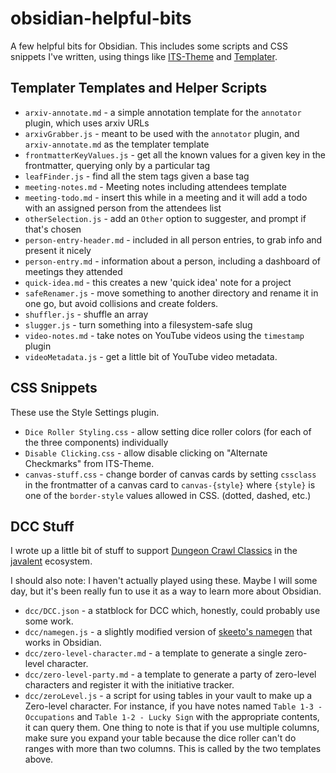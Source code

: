 # obsidian-helpful-bits

A few helpful bits for Obsidian.  This includes some scripts and CSS snippets I've written, using things like [ITS-Theme](https://github.com/SlRvb/Obsidian--ITS-Theme) and [Templater](https://silentvoid13.github.io/Templater/internal-functions/internal-modules/system-module.html).

## Templater Templates and Helper Scripts

 - `arxiv-annotate.md` - a simple annotation template for the `annotator` plugin, which uses arxiv URLs
 - `arxivGrabber.js` - meant to be used with the `annotator` plugin, and `arxiv-annotate.md` as the templater template
 - `frontmatterKeyValues.js` - get all the known values for a given key in the frontmatter, querying only by a particular tag
 - `leafFinder.js` - find all the stem tags given a base tag
 - `meeting-notes.md` - Meeting notes including attendees template
 - `meeting-todo.md` - insert this while in a meeting and it will add a todo with an assigned person from the attendees list
 - `otherSelection.js` - add an `Other` option to suggester, and prompt if that's chosen
 - `person-entry-header.md` - included in all person entries, to grab info and present it nicely
 - `person-entry.md` - information about a person, including a dashboard of meetings they attended
 - `quick-idea.md` - this creates a new 'quick idea' note for a project
 - `safeRenamer.js` - move something to another directory and rename it in one go, but avoid collisions and create folders.
 - `shuffler.js` - shuffle an array
 - `slugger.js` - turn something into a filesystem-safe slug
 - `video-notes.md` - take notes on YouTube videos using the `timestamp` plugin
 - `videoMetadata.js` - get a little bit of YouTube video metadata.

## CSS Snippets

These use the Style Settings plugin.

 - `Dice Roller Styling.css` - allow setting dice roller colors (for each of the three components) individually
 - `Disable Clicking.css` - allow disable clicking on "Alternate Checkmarks" from ITS-Theme.
 - `canvas-stuff.css` - change border of canvas cards by setting `cssclass` in the frontmatter of a canvas card to `canvas-{style}` where `{style}` is one of the `border-style` values allowed in CSS.  (dotted, dashed, etc.)

## DCC Stuff

I wrote up a little bit of stuff to support [Dungeon Crawl Classics](https://goodman-games.com/) in the [javalent](https://plugins.javalent.com/) ecosystem.

I should also note: I haven't actually played using these.  Maybe I will some day, but it's been really fun to use it as a way to learn more about Obsidian.

 - `dcc/DCC.json` - a statblock for DCC which, honestly, could probably use some work.
 - `dcc/namegen.js` - a slightly modified version of [skeeto's namegen](https://github.com/skeeto/fantasyname/blob/master/ts/namegen.ts) that works in Obsidian.
 - `dcc/zero-level-character.md` - a template to generate a single zero-level character.
 - `dcc/zero-level-party.md` - a template to generate a party of zero-level characters and register it with the initiative tracker.
 - `dcc/zeroLevel.js` - a script for using tables in your vault to make up a Zero-level character.  For instance, if you have notes named `Table 1-3 - Occupations` and `Table 1-2 - Lucky Sign` with the appropriate contents, it can query them.  One thing to note is that if you use multiple columns, make sure you expand your table because the dice roller can't do ranges with more than two columns.  This is called by the two templates above.
